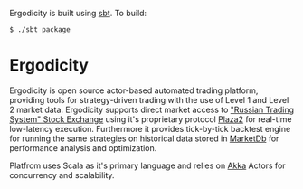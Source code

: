 Ergodicity is built using [sbt](http://code.google.com/p/simple-build-tool/wiki/RunningSbt). To build:

    $ ./sbt package


# Ergodicity

Ergodicity is open source actor-based automated trading platform, providing tools for strategy-driven trading with the use of Level 1 and Level 2 market data. Ergodicity supports direct market access to ["Russian Trading System" Stock Exchange](http://www.rts.ru/en/) using it's proprietary protocol [Plaza2](http://www.rts.ru/a22520/?nt=115) for real-time low-latency execution. Furthermore it provides tick-by-tick backtest engine for running the same strategies on historical data stored in [MarketDb](http://github.com/Ergodicity/marketdb) for performance analysis and optimization.

Platfrom uses Scala as it's primary language and relies on [Akka](http://akka.io/) Actors for concurrency and scalability.

